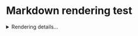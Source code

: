 # Markdown rendering test


<details>
<summary>Rendering details...</summary>

🚌🚏🐀👜, ha-ha, charade you are!


<kbd>Ctrl+F4</kbd>

ℤ

> Use `{% math %} ... {% endmath %}` tags:

{% math %} \sum_{i=2}^n n_{i-1} + n_{i-2} {% endmath %}

> Use `$$` tag for inline layout:

When $$\sum_{i=2}^n n_{i-1} + n_{i-2}$$

> Use `$$$` tag for block layout:

$$$
\sum_{i=2}^n n_{i-1} + n_{i-2}
$$$

> Alt. use `$$\displaystyle ... $$` for display layout:

$$\displaystyle \sum_{i=2}^n n_{i-1} + n_{i-2}$$


*"Excursively general in finicky ways so weary it maketh me with hands of delusions groggy mountain time actual zulu niner."* -- Danom 🪑🪑🪑

{% hint style='info' %}
Information
{% endhint %}

{% hint style='warning' %}
Warning note
{% endhint %}

⭐⭐⭐⭐⭐  
🩺🩺🩺🩺       
🎲🎲🎲🎲       
📯📯📯📯       
👁‍👁‍👁‍      
🧦🧦        
🧬🧬🧬        
🧴🧴🧴  
ಠಿ_ಠ  
💤💤💤💤  
🔰🔰🔰🔰🔰  
┗|｀O′|┛  
🪑🪑🪑🪑🪑  

*"Caveat! The more you learn, the less you know."* -- Kunning Druger 🪑


</details>
